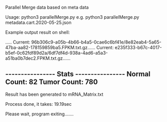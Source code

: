 Parallel Merge data based on meta data

Usage: python3 parallelMerge.py <metadata json file>
e.g. python3 parallelMerge.py metadata.cart.2020-05-25.json

Example output result on shell:

.....
Current: 96b306c9-a05b-4b66-b4a5-0cae6c6bf41e/8e82eab4-5a65-47ba-aa82-178159859ba5.FPKM.txt.gz......
Current: e235f333-b67c-4017-b5ef-0c62fdf89d2a/6df7df4d-938a-4ad6-a5a3-a51ba0b7dec2.FPKM.txt.gz......

---------------- Stats ----------------
Normal Count: 82
Tumor Count: 780
------------------------------------------

Result has been generated to mRNA_Matrix.txt

Process done, it takes: 19.19sec


Please wait, program exiting.......
